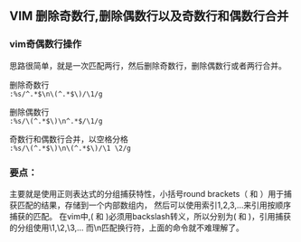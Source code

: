 ## VIM 删除奇数行,删除偶数行以及奇数行和偶数行合并
### vim奇偶数行操作

思路很简单，就是一次匹配两行，然后删除奇数行，删除偶数行或者两行合并。

删除奇数行  
```:%s/^.*$\n\(^.*$\)/\1/g```  

删除偶数行  
```:%s/\(^.*$\)\n^.*$/\1/g```  

奇数行和偶数行合并，以空格分格  
```:%s/\(^.*$\)\n\(^.*$\)/\1 \2/g```  

### 要点： 
主要就是使用正则表达式的分组捕获特性，小括号round brackets（ 和 ）用于捕获匹配的结果，存储到一个内部数组内，
然后可以使用索引1,2,3,…来引用按顺序捕获的匹配。
在vim中,( 和 )必须用backslash转义，所以分别为\( 和 \)，引用捕获的分组使用\1,\2,\3,…
而\n匹配换行符，上面的命令就不难理解了。
